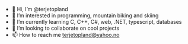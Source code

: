 - 👋 Hi, I’m @terjetopland
- 👀 I’m interested in programming, mountain biking and skiing
- 🌱 I’m currently learning C, C++, C#, web, .NET, typescript, databases
- 💞️ I’m looking to collaborate on cool projects
- 📫 How to reach me terjetopland@yahoo.no

<!---
terjetopland/terjetopland is a ✨ special ✨ repository because its `README.md` (this file) appears on your GitHub profile.
You can click the Preview link to take a look at your changes.
--->
